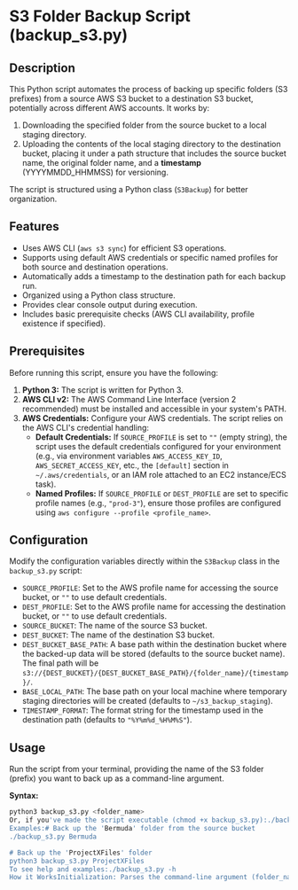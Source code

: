 # S3 Folder Backup Script (backup_s3.py)

## Description

This Python script automates the process of backing up specific folders (S3 prefixes) from a source AWS S3 bucket to a destination S3 bucket, potentially across different AWS accounts. It works by:

1.  Downloading the specified folder from the source bucket to a local staging directory.
2.  Uploading the contents of the local staging directory to the destination bucket, placing it under a path structure that includes the source bucket name, the original folder name, and a **timestamp** (YYYYMMDD_HHMMSS) for versioning.

The script is structured using a Python class (`S3Backup`) for better organization.

## Features

* Uses AWS CLI (`aws s3 sync`) for efficient S3 operations.
* Supports using default AWS credentials or specific named profiles for both source and destination operations.
* Automatically adds a timestamp to the destination path for each backup run.
* Organized using a Python class structure.
* Provides clear console output during execution.
* Includes basic prerequisite checks (AWS CLI availability, profile existence if specified).

## Prerequisites

Before running this script, ensure you have the following:

1.  **Python 3:** The script is written for Python 3.
2.  **AWS CLI v2:** The AWS Command Line Interface (version 2 recommended) must be installed and accessible in your system's PATH.
3.  **AWS Credentials:** Configure your AWS credentials. The script relies on the AWS CLI's credential handling:
    * **Default Credentials:** If `SOURCE_PROFILE` is set to `""` (empty string), the script uses the default credentials configured for your environment (e.g., via environment variables `AWS_ACCESS_KEY_ID`, `AWS_SECRET_ACCESS_KEY`, etc., the `[default]` section in `~/.aws/credentials`, or an IAM role attached to an EC2 instance/ECS task).
    * **Named Profiles:** If `SOURCE_PROFILE` or `DEST_PROFILE` are set to specific profile names (e.g., `"prod-3"`), ensure those profiles are configured using `aws configure --profile <profile_name>`.

## Configuration

Modify the configuration variables directly within the `S3Backup` class in the `backup_s3.py` script:

* `SOURCE_PROFILE`: Set to the AWS profile name for accessing the source bucket, or `""` to use default credentials.
* `DEST_PROFILE`: Set to the AWS profile name for accessing the destination bucket, or `""` to use default credentials.
* `SOURCE_BUCKET`: The name of the source S3 bucket.
* `DEST_BUCKET`: The name of the destination S3 bucket.
* `DEST_BUCKET_BASE_PATH`: A base path within the destination bucket where the backed-up data will be stored (defaults to the source bucket name). The final path will be `s3://{DEST_BUCKET}/{DEST_BUCKET_BASE_PATH}/{folder_name}/{timestamp}/`.
* `BASE_LOCAL_PATH`: The base path on your local machine where temporary staging directories will be created (defaults to `~/s3_backup_staging`).
* `TIMESTAMP_FORMAT`: The format string for the timestamp used in the destination path (defaults to `"%Y%m%d_%H%M%S"`).

## Usage

Run the script from your terminal, providing the name of the S3 folder (prefix) you want to back up as a command-line argument.

**Syntax:**

```bash
python3 backup_s3.py <folder_name>
Or, if you've made the script executable (chmod +x backup_s3.py):./backup_s3.py <folder_name>
Examples:# Back up the 'Bermuda' folder from the source bucket
./backup_s3.py Bermuda

# Back up the 'ProjectXFiles' folder
python3 backup_s3.py ProjectXFiles
To see help and examples:./backup_s3.py -h
How it WorksInitialization: Parses the command-line argument (folder_name).Prerequisites Check: Verifies AWS CLI installation and profile existence (if profiles are specified).Timestamp Generation: Creates a timestamp string.Path Construction: Builds the source S3 path, timestamped destination S3 path, and local staging directory path.Local Directory Creation: Ensures the local staging directory exists.Download: Executes aws s3 sync to download data from the source S3 path to the local staging directory using the source credentials/profile.Upload: Executes aws s3 sync to upload data from the local staging directory to the timestamped destination S3 path using the destination credentials/profile.Important NotesNo Deletion: This script does not delete the source data or the local staging data after the backup completes. The local data remains in the directory specified by BASE_LOCAL_PATH.Efficiency: Downloading data locally and re-uploading is less efficient than a direct S3-to-S3 copy. For large